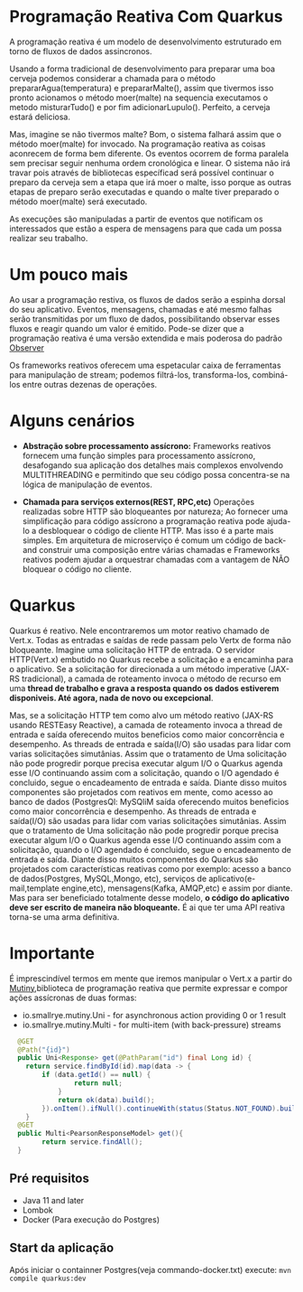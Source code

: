# Programação Reativa Com Quarkus
A programação reativa é um modelo de desenvolvimento estruturado em torno de fluxos de dados assincronos.

Usando a forma tradicional de desenvolvimento para preparar uma boa cerveja podemos considerar a chamada para o método prepararAgua(temperatura) e 
prepararMalte(), assim que tivermos isso pronto acionamos o método moer(malte) na sequencia executamos o
metodo misturarTudo() e por fim adicionarLupulo(). Perfeito, a cerveja estará deliciosa.

Mas, imagine se não tivermos malte? Bom, o sistema falhará assim que o método moer(malte) for invocado.
Na programação reativa as coisas aconrecem de forma bem diferente. Os eventos ocorrem de forma paralela sem precisar seguir nenhuma ordem cronológica e linear. O sistema não irá travar pois através de bibliotecas específicad será possível continuar o preparo da cerveja sem a etapa que irá moer o malte, isso porque as outras etapas de preparo serão executadas e quando o malte tiver preparado o método moer(malte) será executado.

As execuções são manipuladas a partir de eventos que notificam os interessados que estão a espera de mensagens para que cada um possa realizar seu trabalho.

# Um pouco mais
Ao usar a programação restiva, os fluxos de dados serão a espinha dorsal do seu aplicativo. Eventos, mensagens, chamadas e até mesmo falhas serão transmitidas por um fluxo de dados, possibilitando observar esses fluxos e reagir quando um valor é emitido. Pode-se dizer que a programação reativa é uma versão extendida e mais poderosa do padrão [Observer](https://pt.wikipedia.org/wiki/Observer)

Os frameworks reativos oferecem uma espetacular caixa de ferramentas para manipulação de stream; podemos filtrá-los, transforma-los, combiná-los entre outras dezenas de operações. 

# Alguns cenários

* __Abstração sobre processamento assícrono:__ Frameworks reativos fornecem uma função simples para processamento assícrono, desafogando sua aplicação dos detalhes mais complexos envolvendo MULTITHREADING e permitindo que seu código possa concentra-se na lógica de manipulação de eventos. 

* __Chamada para serviços externos(REST, RPC,etc)__ Operações realizadas sobre HTTP são bloqueantes por natureza; Ao fornecer uma simplificação para código assícrono a programação reativa pode ajuda-lo a desbloquear o código de cliente HTTP. Mas isso é a parte mais simples. Em arquitetura de microserviço é comum um código de back-and construir uma composição entre várias chamadas e Frameworks reativos podem ajudar a orquestrar chamadas com a vantagem de NÃO bloquear o código no cliente.

# Quarkus
Quarkus é reativo. Nele encontraremos um motor reativo chamado de Vert.x. Todas as entradas e saídas de rede passam pelo Vertx de forma não
bloqueante. Imagine uma solicitação HTTP de entrada. O servidor HTTP(Vert.x) embutido no Quarkus recebe a solicitação e a encaminha para o aplicativo.
Se a solicitação for direcionada a um método imperative (JAX-RS tradicional), a camada de roteamento invoca o método de recurso em uma __thread de
trabalho e grava a resposta quando os dados estiverem disponiveis. Até agora, nada de novo ou excepcional__.

Mas, se a solicitação HTTP tem como alvo um método reativo (JAX-RS usando RESTEasy Reactive), a camada de roteamento invoca a thread de entrada e
saída oferecendo muitos beneficios como maior concorrência e desempenho. As threads de entrada e saída(I/O) são usadas para lidar com varias solicitações simutânias. Assim que o tratamento de Uma solicitação não pode progredir porque precisa executar algum I/O o Quarkus agenda esse I/O continuando assim com a solicitação, quando o I/O agendado é concluido, segue o encadeamento de entrada e saída. Diante disso muitos componentes são projetados com reativos em mente, como acesso ao banco de dados (PostgresQl: MySQliM
saída oferecendo muitos beneficios como maior concorrência e desempenho. As threads de entrada e saída(I/O) são usadas para lidar com varias solicitações simutânias. Assim que o tratamento de Uma solicitação não pode progredir porque precisa executar algum I/O o Quarkus agenda esse I/O continuando assim com a solicitação, quando o I/O agendado é concluido, segue o encadeamento de entrada e saída. Diante disso muitos componentes do Quarkus são projetados com características reativas como por exemplo: acesso a banco de dados(Postgres, MySQL,Mongo, etc), serviços de aplicativo(e-mail,template engine,etc), mensagens(Kafka, AMQP,etc) e assim por diante. Mas para ser beneficiado totalmente desse modelo, __o código do aplicativo deve ser escrito de maneira não bloqueante.__ É ai que ter uma API reativa torna-se uma arma definitiva.

# Importante
É imprescindível termos em mente que iremos manipular o Vert.x a partir do [Mutiny](https://smallrye.io/smallrye-mutiny/),biblioteca de programação reativa que permite expressar e compor ações assícronas de duas formas: 

* io.smallrye.mutiny.Uni - for asynchronous action providing 0 or 1 result
* io.smallrye.mutiny.Multi - for multi-item (with back-pressure) streams

```java
  @GET
  @Path("{id}")
  public Uni<Response> get(@PathParam("id") final Long id) {
	return service.findById(id).map(data -> {
		if (data.getId() == null) {
				return null;
			}
			return ok(data).build();
		}).onItem().ifNull().continueWith(status(Status.NOT_FOUND).build());
	}
  @GET
  public Multi<PearsonResponseModel> get(){
    	return service.findAll();
  }
```

## Pré requisitos
* Java 11 and later
* Lombok
* Docker (Para execução do Postgres)

## Start da aplicação
Após iniciar o containner Postgres(veja commando-docker.txt) execute: `mvn compile quarkus:dev`

